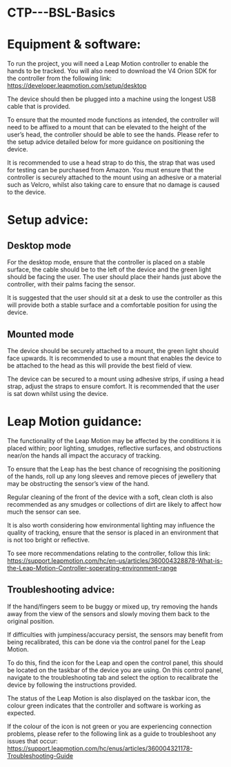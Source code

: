 # CTP---BSL-Basics
# Equipment & software:
To run the project, you will need a Leap Motion controller to enable the hands to be tracked.
You will also need to download the V4 Orion SDK for the controller from the following link:
https://developer.leapmotion.com/setup/desktop

The device should then be plugged into a machine using the longest USB cable that is provided.

To ensure that the mounted mode functions as intended, the controller will need to be affixed to a mount
that can be elevated to the height of the user’s head, the controller should be able to see the hands.
Please refer to the setup advice detailed below for more guidance on positioning the device.

It is recommended to use a head strap to do this, the strap that was used for testing can be purchased
from Amazon. You must ensure that the controller is securely attached to the mount using an adhesive or
a material such as Velcro, whilst also taking care to ensure that no damage is caused to the device.

# Setup advice:
## Desktop mode
For the desktop mode, ensure that the controller is placed on a stable surface, the cable should be to the
left of the device and the green light should be facing the user. The user should place their hands just
above the controller, with their palms facing the sensor.

It is suggested that the user should sit at a desk to use the controller as this will provide both a stable
surface and a comfortable position for using the device.

## Mounted mode
The device should be securely attached to a mount, the green light should face upwards. It is
recommended to use a mount that enables the device to be attached to the head as this will provide the
best field of view.

The device can be secured to a mount using adhesive strips, if using a head strap, adjust the straps to
ensure comfort. It is recommended that the user is sat down whilst using the device.

# Leap Motion guidance:
The functionality of the Leap Motion may be affected by the conditions it is placed within; poor lighting,
smudges, reflective surfaces, and obstructions near/on the hands all impact the accuracy of tracking.

To ensure that the Leap has the best chance of recognising the positioning of the hands, roll up any long
sleeves and remove pieces of jewellery that may be obstructing the sensor’s view of the hand.

Regular cleaning of the front of the device with a soft, clean cloth is also recommended as any smudges or
collections of dirt are likely to affect how much the sensor can see.

It is also worth considering how environmental lighting may influence the quality of tracking, ensure that
the sensor is placed in an environment that is not too bright or reflective.

To see more recommendations relating to the controller, follow this link:
https://support.leapmotion.com/hc/en-us/articles/360004328878-What-is-the-Leap-Motion-Controller-soperating-environment-range

## Troubleshooting advice:
If the hand/fingers seem to be buggy or mixed up, try removing the hands away from the view of the
sensors and slowly moving them back to the original position.

If difficulties with jumpiness/accuracy persist, the sensors may benefit from being recalibrated, this can be
done via the control panel for the Leap Motion.

To do this, find the icon for the Leap and open the control panel, this should be located on the taskbar of
the device you are using. On this control panel, navigate to the troubleshooting tab and select the option
to recalibrate the device by following the instructions provided.

The status of the Leap Motion is also displayed on the taskbar icon, the colour green indicates that the
controller and software is working as expected.

If the colour of the icon is not green or you are experiencing connection problems, please refer to the
following link as a guide to troubleshoot any issues that occur: https://support.leapmotion.com/hc/enus/articles/360004321178-Troubleshooting-Guide

